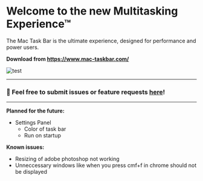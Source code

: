 # Welcome to the new Multitasking Experience™

The Mac Task Bar is the ultimate experience, designed for performance and power users.

**Download from https://www.mac-taskbar.com/**

![test](https://github.com/inndevs/mac-taskbar-public/assets/5674044/d67a9a37-ff42-4112-8915-d9422c08e3bd)


---
### 📗 Feel free to submit issues or feature requests [here](https://github.com/inndevs/mac-taskbar-public/issues)!
---
**Planned for the future:**
- Settings Panel
    * Color of task bar
    * Run on startup
    
**Known issues:**
- Resizing of adobe photoshop not working 
- Unneccessary windows like when you press cmf+f in chrome should not be displayed
